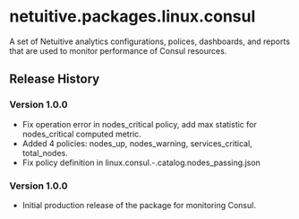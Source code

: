 # netuitive.packages.linux.consul

A set of Netuitive analytics configurations, polices, dashboards, and reports that are used to monitor performance of Consul resources.

## Release History

### Version 1.0.0

* Fix operation error in nodes_critical policy, add max statistic for nodes_critical computed metric.
* Added 4 policies: nodes_up, nodes_warning, services_critical, total_nodes.
* Fix policy definition in linux.consul.-.catalog.nodes_passing.json

### Version 1.0.0

* Initial production release of the package for monitoring Consul.

